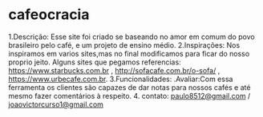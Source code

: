 # cafeocracia
1.Descrição:
 Esse site foi criado se baseando no amor em comum do povo brasileiro pelo café, e um projeto de ensino médio.
 2.Inspirações:
 Nos inspiramos em varios sites,mas no final modificamos para ficar do nosso proprio jeito. Alguns sites que pegamos referencias:
https://www.starbucks.com.br , http://sofacafe.com.br/o-sofa/ , https://www.urbecafe.com.br.
 3.Funcionalidades:
 .Avaliar:Com essa ferramenta os clientes são capazes de dar notas para nossos cafés e até mesmo fazer comentários à respeito.
 4. contato: paulo8512@gmail.com / joaovictorcurso1@gmail.com
